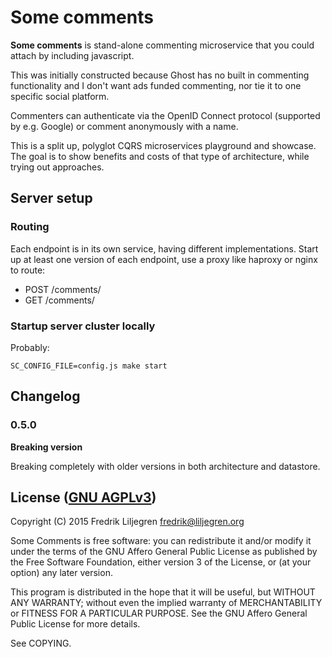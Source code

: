 Some comments
=============

**Some comments** is stand-alone commenting microservice that you could attach
by including javascript.

This was initially constructed because Ghost has no built in commenting
functionality and I don't want ads funded commenting, nor tie it to one
specific social platform.

Commenters can authenticate via the OpenID Connect protocol (supported by
e.g. Google) or comment anonymously with a name.

This is a split up, polyglot CQRS microservices playground and showcase.  The
goal is to show benefits and costs of that type of architecture, while trying
out approaches.


Server setup
------------

### Routing

Each endpoint is in its own service, having different implementations.  Start
up at least one version of each endpoint, use a proxy like haproxy or nginx to
route:

* POST /comments/
* GET /comments/


### Startup server cluster locally

Probably:

```
SC_CONFIG_FILE=config.js make start
```

Changelog
---------

### 0.5.0

**Breaking version**

Breaking completely with older versions in both architecture and datastore.


License ([GNU AGPLv3](http://www.gnu.org/licenses/agpl-3.0.html))
-----------------------------------------------------------------

Copyright (C) 2015 Fredrik Liljegren <fredrik@liljegren.org>

Some Comments is free software: you can redistribute it and/or modify it under
the terms of the GNU Affero General Public License as published by the Free
Software Foundation, either version 3 of the License, or (at your option) any
later version.

This program is distributed in the hope that it will be useful, but WITHOUT ANY
WARRANTY; without even the implied warranty of MERCHANTABILITY or FITNESS FOR A
PARTICULAR PURPOSE. See the GNU Affero General Public License for more details.

See COPYING.
